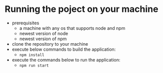 # Running the poject on your machine

- prerequisites
  - a machine with any os that supports node and npm
  - newest version of node
  - newest version of npm
- clone the repository to your machine
- execute below commands to build the application:
  - `npm install`
- execute the commands below to run the application:
  - `npm run start`
